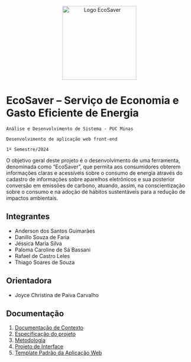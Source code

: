 <p align="center">
  <img src="https://github.com/ICEI-PUC-Minas-PMV-ADS/pmv-ads-2024-1-e1-proj-ecosaver/assets/145709183/775d47a8-853e-4e21-b6a0-f2b99ea3e174" alt="Logo EcoSaver" width="200">
</p>

# EcoSaver – Serviço de Economia e Gasto Eficiente de Energia

```Análise e Desenvolvimento de Sistema - PUC Minas```

```Desenvolvimento de aplicação web front-end```

```1º Semestre/2024```

O objetivo geral deste projeto é o desenvolvimento de uma ferramenta, denominada como “EcoSaver”, que permita aos consumidores obterem informações claras e acessíveis sobre o consumo de energia através do cadastro de informações sobre aparelhos eletrônicos e sua posterior conversão em emissões de carbono, atuando, assim, na conscientização sobre o consumo e na adoção de hábitos sustentáveis para a redução de impactos ambientais.

## Integrantes
- Anderson dos Santos Guimarães
- Danillo Souza de Faria
- Jéssica Maria Silva
- Paloma Caroline de Sá Bassani
- Rafael de Castro Leles
- Thiago Soares de Souza

## Orientadora
- Joyce Christina de Paiva Carvalho

## Documentação
1. [Documentação de Contexto](https://github.com/ICEI-PUC-Minas-PMV-ADS/pmv-ads-2024-1-e1-proj-ecosaver/blob/main/documents/01_documentacao_de_contexto.md)
2. [Especificação do projeto](https://github.com/ICEI-PUC-Minas-PMV-ADS/pmv-ads-2024-1-e1-proj-ecosaver/blob/main/documents/02_especificacao_do_projeto.md)
3. [Metodologia](https://github.com/ICEI-PUC-Minas-PMV-ADS/pmv-ads-2024-1-e1-proj-ecosaver/blob/main/documents/03_metodologia.md)
4. [Projeto de Interface](https://github.com/ICEI-PUC-Minas-PMV-ADS/pmv-ads-2024-1-e1-proj-ecosaver/blob/main/documents/04_projeto_de_interface.md)
5. [Template Padrão da Aplicação Web](https://github.com/ICEI-PUC-Minas-PMV-ADS/pmv-ads-2024-1-e1-proj-ecosaver/blob/main/documents/05_template_padrao.md)



